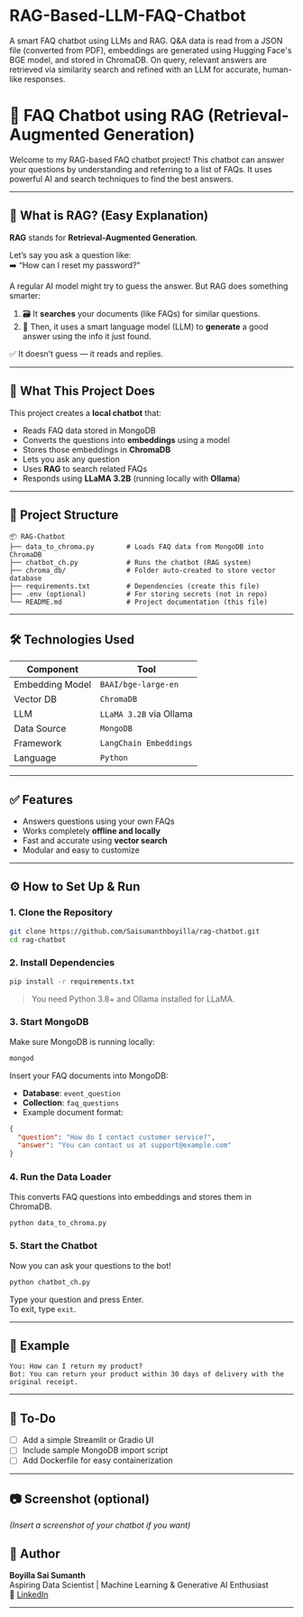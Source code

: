 # RAG-Based-LLM-FAQ-Chatbot
A smart FAQ chatbot using LLMs and RAG. Q&amp;A data is read from a JSON file (converted from PDF), embeddings are generated using Hugging Face's BGE model, and stored in ChromaDB. On query, relevant answers are retrieved via similarity search and refined with an LLM for accurate, human-like responses.
# 🤖 FAQ Chatbot using RAG (Retrieval-Augmented Generation)

Welcome to my RAG-based FAQ chatbot project! This chatbot can answer your questions by understanding and referring to a list of FAQs. It uses powerful AI and search techniques to find the best answers.

---

## 🧠 What is RAG? (Easy Explanation)

**RAG** stands for **Retrieval-Augmented Generation**.

Let’s say you ask a question like:  
➡️ “How can I reset my password?”

A regular AI model might try to guess the answer. But RAG does something smarter:
1. 🗃️ It **searches** your documents (like FAQs) for similar questions.
2. 🧠 Then, it uses a smart language model (LLM) to **generate** a good answer using the info it just found.

✅ It doesn’t guess — it reads and replies.

---

## 🚀 What This Project Does

This project creates a **local chatbot** that:
- Reads FAQ data stored in MongoDB
- Converts the questions into **embeddings** using a model
- Stores those embeddings in **ChromaDB**
- Lets you ask any question
- Uses **RAG** to search related FAQs
- Responds using **LLaMA 3.2B** (running locally with **Ollama**)

---

## 📂 Project Structure

```
📦 RAG-Chatbot
├── data_to_chroma.py        # Loads FAQ data from MongoDB into ChromaDB
├── chatbot_ch.py            # Runs the chatbot (RAG system)
├── chroma_db/               # Folder auto-created to store vector database
├── requirements.txt         # Dependencies (create this file)
├── .env (optional)          # For storing secrets (not in repo)
└── README.md                # Project documentation (this file)
```

---

## 🛠️ Technologies Used

| Component        | Tool                             |
|------------------|----------------------------------|
| Embedding Model  | `BAAI/bge-large-en`              |
| Vector DB        | `ChromaDB`                       |
| LLM              | `LLaMA 3.2B` via Ollama          |
| Data Source      | `MongoDB`                        |
| Framework        | `LangChain Embeddings`           |
| Language         | `Python`                         |

---

## ✅ Features

- Answers questions using your own FAQs
- Works completely **offline and locally**
- Fast and accurate using **vector search**
- Modular and easy to customize

---

## ⚙️ How to Set Up & Run

### 1. Clone the Repository
```bash
git clone https://github.com/Saisumanthboyilla/rag-chatbot.git
cd rag-chatbot
```

### 2. Install Dependencies
```bash
pip install -r requirements.txt
```

> You need Python 3.8+ and Ollama installed for LLaMA.

### 3. Start MongoDB
Make sure MongoDB is running locally:
```bash
mongod
```

Insert your FAQ documents into MongoDB:
- **Database**: `event_question`
- **Collection**: `faq_questions`
- Example document format:
```json
{
  "question": "How do I contact customer service?",
  "answer": "You can contact us at support@example.com"
}
```

### 4. Run the Data Loader
This converts FAQ questions into embeddings and stores them in ChromaDB.
```bash
python data_to_chroma.py
```

### 5. Start the Chatbot
Now you can ask your questions to the bot!
```bash
python chatbot_ch.py
```

Type your question and press Enter.  
To exit, type `exit`.

---

## 💬 Example

```
You: How can I return my product?
Bot: You can return your product within 30 days of delivery with the original receipt.
```

---

## 📌 To-Do

- [ ] Add a simple Streamlit or Gradio UI
- [ ] Include sample MongoDB import script
- [ ] Add Dockerfile for easy containerization

---

## 📷 Screenshot (optional)

*(Insert a screenshot of your chatbot if you want)*

  

## 👤 Author

**Boyilla Sai Sumanth**  
Aspiring Data Scientist | Machine Learning & Generative AI Enthusiast  
🔗 [LinkedIn](https://www.linkedin.com/in/sai-sumanth-boyilla/)

---
